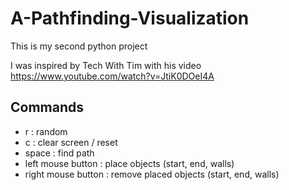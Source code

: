 # A-Pathfinding-Visualization

This is my second python project

I was inspired by Tech With Tim with his video https://www.youtube.com/watch?v=JtiK0DOeI4A

## Commands
- r : random
- c : clear screen / reset
- space : find path
- left mouse button : place objects (start, end, walls)
- right mouse button : remove placed objects (start, end, walls)

